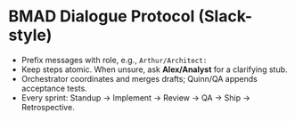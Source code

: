 # BMAD Dialogue Protocol (Slack-style)
- Prefix messages with role, e.g., `Arthur/Architect:`
- Keep steps atomic. When unsure, ask **Alex/Analyst** for a clarifying stub.
- Orchestrator coordinates and merges drafts; Quinn/QA appends acceptance tests.
- Every sprint: Standup → Implement → Review → QA → Ship → Retrospective.
